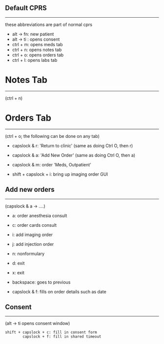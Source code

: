 
## Default CPRS
---------------
these abbreviations are part of normal cprs

* alt -> fn: new patient	
* alt -> ti : opens consent
* ctrl + m: opens meds tab
* ctrl + n: opens notes tab
* ctrl + o: opens orders tab
* ctrl + l: opens labs tab


# Notes Tab
-----------
(ctrl + n)


# Orders Tab
------------
(ctrl + o; the following can be done on any tab)
- capslock & r: 'Return to clinic' 		(same as doing  Ctrl O, then r)
- capslock & a: 'Add New Order' 		(same as doing Ctrl O, then a)
- capslock & m: order 'Meds, Outpatient'

- shift + capslock + i: bring up imaging order GUI


## Add new orders
-----------------
(capslock & a -> ....)
- a: order anesthesia consult
- c: order cards consult
- i: add imaging order
- j: add injection order
- n: nonformulary

- d: exit
- x: exit
- backspace: goes to previous


- capslock & f: fills on order details such as date

## Consent
----------
(alt -> ti opens consent window)

	shift + capslock + c: fill in consent form
			capslock + f: fill in shared timeout